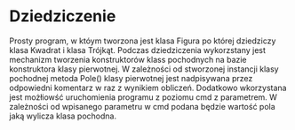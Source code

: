 # Dziedziczenie
Prosty program, w któym tworzona jest klasa Figura po której dziedziczy klasa Kwadrat i klasa Trójkąt. Podczas dziedziczenia wykorzstany jest mechanizm tworzenia konstruktorów klass pochodnych na bazie konstruktora klasy pierwotnej. W zależności od stworzonej instancji klasy pochodnej metoda Pole() klasy pierwotnej jest nadpisywana przez odpowiedni komentarz w raz z wynikiem obliczeń. Dodatkowo wkorzystana jest możłiowść uruchomienia programu z poziomu cmd z parametrem. W zależności od wpisanego parametru w cmd podana będzie wartość pola jaką wylicza klasa pochodna.
